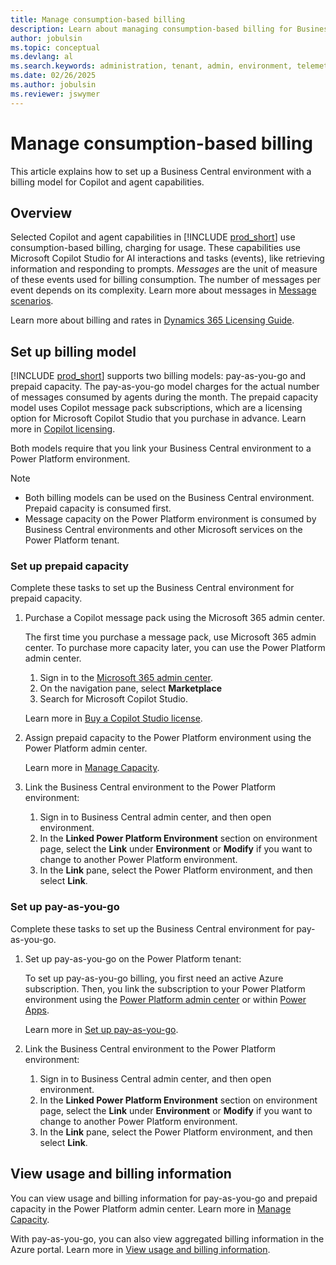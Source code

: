 ```yaml
---
title: Manage consumption-based billing
description: Learn about managing consumption-based billing for Business Central
author: jobulsin
ms.topic: conceptual
ms.devlang: al
ms.search.keywords: administration, tenant, admin, environment, telemetry, billing
ms.date: 02/26/2025
ms.author: jobulsin
ms.reviewer: jswymer
---
```

# Manage consumption-based billing

This article explains how to set up a Business Central environment with a billing model for Copilot and agent capabilities.

## Overview

Selected Copilot and agent capabilities in [!INCLUDE [prod_short](../includes/prod_short.md)] use consumption-based billing, charging for usage. These capabilities use Microsoft Copilot Studio for AI interactions and tasks (events), like retrieving information and responding to prompts. *Messages* are the unit of measure of these events used for billing consumption. The number of messages per event depends on its complexity. Learn more about messages in [Message scenarios](/microsoft-copilot-studio/requirements-messages-management#message-scenarios).

Learn more about billing and rates in [Dynamics 365 Licensing Guide](https://go.microsoft.com/fwlink/?LinkId=866544).

## Set up billing model 

[!INCLUDE [prod_short](../includes/prod_short.md)] supports two billing models: pay-as-you-go and prepaid capacity. The pay-as-you-go model charges for the actual number of messages consumed by agents during the month. The prepaid capacity model uses Copilot message pack subscriptions, which are a licensing option for Microsoft Copilot Studio that you purchase in advance. Learn more in [Copilot licensing](/microsoft-copilot-studio/billing-licensing?branch=main).

Both models require that you link your Business Central environment to a Power Platform environment.

> [!NOTE]
> - Both billing models can be used on the Business Central environment. Prepaid capacity is consumed first.
> - Message capacity on the Power Platform environment is consumed by Business Central environments and other Microsoft services on the Power Platform tenant.

### Set up prepaid capacity

Complete these tasks to set up the Business Central environment for prepaid capacity.

1. Purchase a Copilot message pack using the Microsoft 365 admin center.

   The first time you purchase a message pack, use Microsoft 365 admin center. To purchase more capacity later, you can use the Power Platform admin center.

   1. Sign in to the [Microsoft 365 admin center](https://admin.microsoft.com).
   1. On the navigation pane, select **Marketplace**
   1. Search for Microsoft Copilot Studio.

    Learn more in [Buy a Copilot Studio license](/microsoft-copilot-studio/requirements-licensing?branch=main&tabs=web).

1. Assign prepaid capacity to the Power Platform environment using the Power Platform admin center.

   Learn more in [Manage Capacity](/power-platform/admin/manage-copilot-studio-messages-capacity?tabs=new#manage-capacity).

1. Link the Business Central environment to the Power Platform environment:

   1. Sign in to Business Central admin center, and then open environment.
   1. In the **Linked Power Platform Environment** section on environment page, select the **Link** under **Environment** or **Modify** if you want to change to another Power Platform environment.
   1. In the **Link** pane, select the Power Platform environment, and then select **Link**.  

### Set up pay-as-you-go

Complete these tasks to set up the Business Central environment for pay-as-you-go.

1. Set up pay-as-you-go on the Power Platform tenant:

   To set up pay-as-you-go billing, you first need an active Azure subscription. Then, you link the subscription to your Power Platform environment using the [Power Platform admin center](https://admin.powerplatform.microsoft.com/) or within [Power Apps](https://make.powerapps.com/).

   Learn more in [Set up pay-as-you-go](/power-platform/admin/pay-as-you-go-set-up).
2. Link the Business Central environment to the Power Platform environment:

   1. Sign in to Business Central admin center, and then open environment.
   1. In the **Linked Power Platform Environment** section on environment page, select the **Link** under **Environment** or **Modify** if you want to change to another Power Platform environment.
   1. In the **Link** pane, select the Power Platform environment, and then select **Link**.  

## View usage and billing information

You can view usage and billing information for pay-as-you-go and prepaid capacity in the Power Platform admin center. Learn more in [Manage Capacity](/power-platform/admin/manage-copilot-studio-messages-capacity).

With pay-as-you-go, you can also view aggregated billing information in the Azure portal. Learn more in [View usage and billing information](/power-platform/admin/pay-as-you-go-usage-costs).
